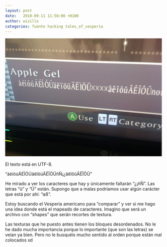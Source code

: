 ```yaml
---
layout: post
date:   2010-09-11 11:58:00 +0100
author: wizillo
categories: fuente hacking tales_of_vesperia
---
```


![](/img/2010/09/tov_characters.jpg)

El texto está en UTF-8.

“áéíóúÁÉÍÓÚäëïöüÄËÏÖÜñÑ¡¿âêîôûÂÊÎÔÛ”

He mirado a ver los caracteres que hay y únicamente faltarán “¿¡ñÑ”. Las letras “ü” y “Ü” están. Supongo que a malas podríamos usar algún carácter que está por ahí: “⍺ß”.

Estoy buscando el Vesperia americano para “comparar” y ver si me hago una idea donde está el mapeado de caracteres. Imagino que será un archivo con “shapes” que serán recortes de textura.

Las texturas que he puesto antes tienen los bloques desordenados. No le he dado mucha importancia porque lo importante (que son las letras) se veían ya bien. Pero no le busquéis mucho sentido al orden porque están mal colocados xd